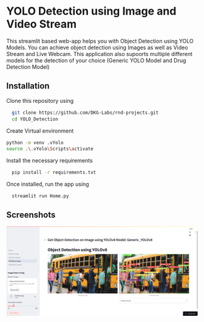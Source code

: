 # YOLO Detection using Image and Video Stream

This streamlit based web-app helps you with Object Detection using YOLO Models.
You can achieve object detection using Images as well as Video Stream and Live Webcam.
This application also supoorts multiple different models for the detection of your choice (Generic YOLO Model and Drug Detection Model)

## Installation

Clone this repository using

```bash
  git clone https://github.com/DKG-Labs/rnd-projects.git
  cd YOLO_Detection
```

Create Virtual environment

```bash
python -m venv .vYolo 
source .\.vYolo\Scripts\activate
```

Install the necessary requirements

```bash
  pip install -r requirements.txt
```

Once installed, run the app using

```bash
  streamlit run Home.py
```

## Screenshots

![App Screenshot](https://github.com/Sarthak-DKG/yolo-streamlit-2/blob/main/Screenshots/Sample%20Output.png)
